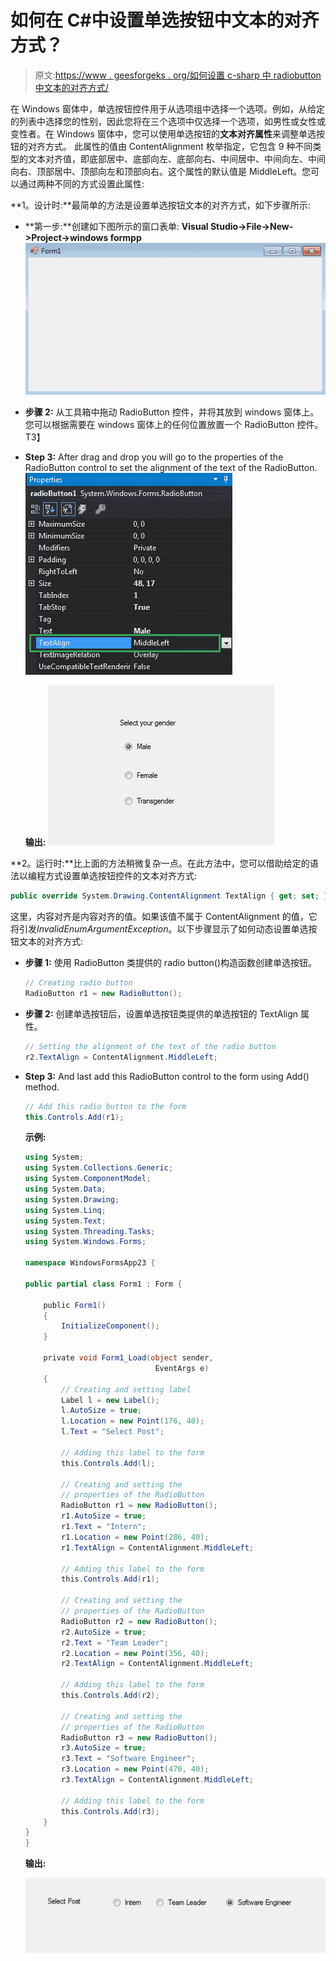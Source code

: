 # 如何在 C#中设置单选按钮中文本的对齐方式？

> 原文:[https://www . geesforgeks . org/如何设置 c-sharp 中 radiobutton 中文本的对齐方式/](https://www.geeksforgeeks.org/how-to-set-the-alignment-of-the-text-in-radiobutton-in-c-sharp/)

在 Windows 窗体中，单选按钮控件用于从选项组中选择一个选项。例如，从给定的列表中选择您的性别，因此您将在三个选项中仅选择一个选项，如男性或女性或变性者。在 Windows 窗体中，您可以使用单选按钮的**文本对齐属性**来调整单选按钮的对齐方式。
此属性的值由 ContentAlignment 枚举指定，它包含 9 种不同类型的文本对齐值，即底部居中、底部向左、底部向右、中间居中、中间向左、中间向右、顶部居中、顶部向左和顶部向右。这个属性的默认值是 MiddleLeft。您可以通过两种不同的方式设置此属性:

**1。设计时:**最简单的方法是设置单选按钮文本的对齐方式，如下步骤所示:

*   **第一步:**创建如下图所示的窗口表单:
    **Visual Studio->File->New->Project->windows formpp**
    ![](img/f3cd3ae5c11eb68b3d10b5ab8eec9925.png)
*   **步骤 2:** 从工具箱中拖动 RadioButton 控件，并将其放到 windows 窗体上。您可以根据需要在 windows 窗体上的任何位置放置一个 RadioButton 控件。
    T3】
*   **Step 3:** After drag and drop you will go to the properties of the RadioButton control to set the alignment of the text of the RadioButton.
    ![](img/348a943c61ef5ef90e55e48d04d3c3ae.png)

    **输出:**
    ![](img/ce8c7325bdadc328ba10397263a11953.png)

**2。运行时:**比上面的方法稍微复杂一点。在此方法中，您可以借助给定的语法以编程方式设置单选按钮控件的文本对齐方式:

```cs
public override System.Drawing.ContentAlignment TextAlign { get; set; }
```

这里，内容对齐是内容对齐的值。如果该值不属于 ContentAlignment 的值，它将引发*InvalidEnumArgumentException*。以下步骤显示了如何动态设置单选按钮文本的对齐方式:

*   **步骤 1:** 使用 RadioButton 类提供的 radio button()构造函数创建单选按钮。

    ```cs
    // Creating radio button
    RadioButton r1 = new RadioButton();

    ```

*   **步骤 2:** 创建单选按钮后，设置单选按钮类提供的单选按钮的 TextAlign 属性。

    ```cs
    // Setting the alignment of the text of the radio button
    r2.TextAlign = ContentAlignment.MiddleLeft;

    ```

*   **Step 3:** And last add this RadioButton control to the form using Add() method.

    ```cs
    // Add this radio button to the form
    this.Controls.Add(r1);

    ```

    **示例:**

    ```cs
    using System;
    using System.Collections.Generic;
    using System.ComponentModel;
    using System.Data;
    using System.Drawing;
    using System.Linq;
    using System.Text;
    using System.Threading.Tasks;
    using System.Windows.Forms;

    namespace WindowsFormsApp23 {

    public partial class Form1 : Form {

        public Form1()
        {
            InitializeComponent();
        }

        private void Form1_Load(object sender,
                                 EventArgs e)
        {
            // Creating and setting label
            Label l = new Label();
            l.AutoSize = true;
            l.Location = new Point(176, 40);
            l.Text = "Select Post";

            // Adding this label to the form
            this.Controls.Add(l);

            // Creating and setting the
            // properties of the RadioButton
            RadioButton r1 = new RadioButton();
            r1.AutoSize = true;
            r1.Text = "Intern";
            r1.Location = new Point(286, 40);
            r1.TextAlign = ContentAlignment.MiddleLeft;

            // Adding this label to the form
            this.Controls.Add(r1);

            // Creating and setting the 
            // properties of the RadioButton
            RadioButton r2 = new RadioButton();
            r2.AutoSize = true;
            r2.Text = "Team Leader";
            r2.Location = new Point(356, 40);
            r2.TextAlign = ContentAlignment.MiddleLeft;

            // Adding this label to the form
            this.Controls.Add(r2);

            // Creating and setting the
            // properties of the RadioButton
            RadioButton r3 = new RadioButton();
            r3.AutoSize = true;
            r3.Text = "Software Engineer";
            r3.Location = new Point(470, 40);
            r3.TextAlign = ContentAlignment.MiddleLeft;

            // Adding this label to the form
            this.Controls.Add(r3);
        }
    }
    }
    ```

    **输出:**

    ![](img/b8a6d742b79543d8ce003eb7a03f0d75.png)